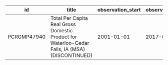 | id          | title                                                                                          | observation_start   | observation_end   |
|-------------|------------------------------------------------------------------------------------------------|---------------------|-------------------|
| PCRGMP47940 | Total Per Capita Real Gross Domestic Product for Waterloo-Cedar Falls, IA (MSA) (DISCONTINUED) | 2001-01-01          | 2017-01-01        |